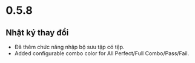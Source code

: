 # 0.5.8

## Nhật ký thay đổi

- Đã thêm chức năng nhập bộ sưu tập có tệp.
- Added configurable combo color for All Perfect/Full Combo/Pass/Fail.
